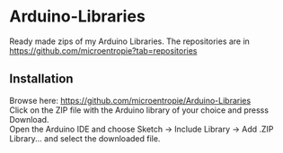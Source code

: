 # Arduino-Libraries
Ready made zips of my Arduino Libraries.<r>
The repositories are in <https://github.com/microentropie?tab=repositories>

Installation
------------
Browse here: <https://github.com/microentropie/Arduino-Libraries><br>
Click on the ZIP file with the Arduino library of your choice and presss Download.<br>
Open the Arduino IDE and choose Sketch -> Include Library -> Add .ZIP Library... and select the downloaded file.
